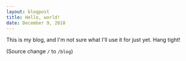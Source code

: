 ```yaml
---
layout: blogpost
title: Hello, world!
date: December 9, 2018
---
```


This is my blog, and I'm not sure what I'll use it for just yet. Hang tight!

(Source change `/` to `/blog`)

